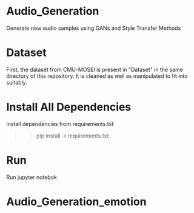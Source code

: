 # Audio_Generation
Generate new audio samples using GANs and Style Transfer Methods

# Dataset 
First, the dataset from CMU-MOSEI is present in "Dataset" in the same directory of this repository. It is cleaned as well as manipulated to fit into suitably.

# Install All Dependencies
install dependencies from requirements.txt
>> pip install -r requirements.txt

# Run
Run jupyter notebok
# Audio_Generation_emotion
